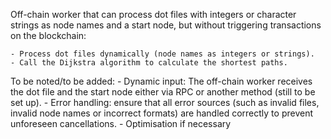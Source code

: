Off-chain worker that can process dot files with integers or character strings as node names and a start node, but without triggering transactions on the blockchain:

	- Process dot files dynamically (node names as integers or strings).
	- Call the Dijkstra algorithm to calculate the shortest paths.

To be noted/to be added:
	- Dynamic input: The off-chain worker receives the dot file and the start node either via RPC or another method (still to be set up). 
	- Error handling: ensure that all error sources (such as invalid files, invalid node names or incorrect formats) are handled correctly to prevent unforeseen cancellations.
	- Optimisation if necessary
 
